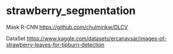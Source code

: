 # strawberry_segmentation

Mask R-CNN 
https://github.com/chulminkw/DLCV

DataSet 
https://www.kaggle.com/datasets/ercanavsar/images-of-strawberry-leaves-for-tipburn-detection